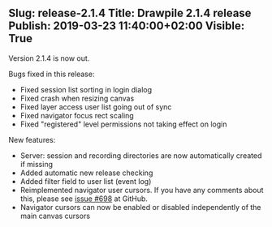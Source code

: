 Slug: release-2.1.4
Title: Drawpile 2.1.4 release
Publish: 2019-03-23 11:40:00+02:00
Visible: True
---

Version 2.1.4 is now out.

Bugs fixed in this release:

 * Fixed session list sorting in login dialog
 * Fixed crash when resizing canvas
 * Fixed layer access user list going out of sync
 * Fixed navigator focus rect scaling
 * Fixed "registered" level permissions not taking effect on login

New features:

 * Server: session and recording directories are now automatically created if missing
 * Added automatic new release checking
 * Added filter field to user list (event log)
 * Reimplemented navigator user cursors. If you have any comments about this, please see [issue #698](https://github.com/drawpile/Drawpile/issues/698) at GitHub.
 * Navigator cursors can now be enabled or disabled independently of the main canvas cursors

